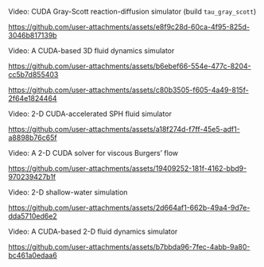 Video: CUDA Gray-Scott reaction-diffusion simulator (build `tau_gray_scott`)

https://github.com/user-attachments/assets/e8f9c28d-60ca-4f95-825d-3046b817139b

Video: A CUDA-based 3D fluid dynamics simulator

https://github.com/user-attachments/assets/b6ebef66-554e-477c-8204-cc5b7d855403

https://github.com/user-attachments/assets/c80b3505-f605-4a49-815f-2f64e1824464

Video: 2-D CUDA-accelerated SPH fluid simulator

https://github.com/user-attachments/assets/a18f274d-f7ff-45e5-adf1-a8898b76c65f

Video: A 2-D CUDA solver for viscous Burgers’ flow

https://github.com/user-attachments/assets/19409252-181f-4162-bbd9-970239427b1f

Video: 2-D shallow-water simulation

https://github.com/user-attachments/assets/2d664af1-662b-49a4-9d7e-dda5710ed6e2

Video: A CUDA-based 2-D fluid dynamics simulator

https://github.com/user-attachments/assets/b7bbda96-7fec-4abb-9a80-bc461a0edaa6
